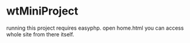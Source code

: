 # wtMiniProject
running this project requires easyphp.
open home.html
you can access whole site from there itself.
